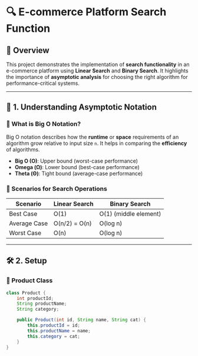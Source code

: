 # 🔍 E-commerce Platform Search Function

## 🚀 Overview

This project demonstrates the implementation of **search functionality** in an e-commerce platform using **Linear Search** and **Binary Search**. It highlights the importance of **asymptotic analysis** for choosing the right algorithm for performance-critical systems.

---

## 📘 1. Understanding Asymptotic Notation

### 🔹 What is Big O Notation?

Big O notation describes how the **runtime** or **space** requirements of an algorithm grow relative to input size `n`. It helps in comparing the **efficiency** of algorithms.

- **Big O (O)**: Upper bound (worst-case performance)
- **Omega (Ω)**: Lower bound (best-case performance)
- **Theta (Θ)**: Tight bound (average-case performance)

### 🔹 Scenarios for Search Operations

| Scenario      | Linear Search | Binary Search       |
|---------------|----------------|----------------------|
| Best Case     | O(1)           | O(1) (middle element) |
| Average Case  | O(n/2) = O(n)  | O(log n)             |
| Worst Case    | O(n)           | O(log n)             |

---

## 🛠️ 2. Setup

### 🔹 Product Class
```java
class Product {
    int productId;
    String productName;
    String category;

    public Product(int id, String name, String cat) {
        this.productId = id;
        this.productName = name;
        this.category = cat;
    }
}

